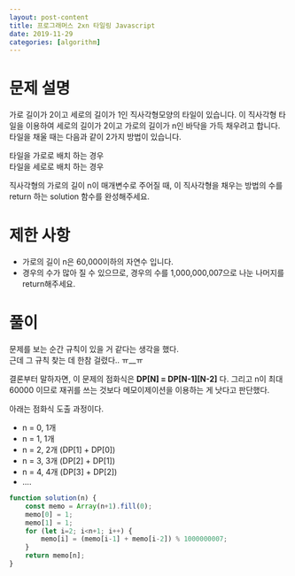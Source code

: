 ```yaml
---
layout: post-content
title: 프로그래머스 2xn 타일링 Javascript
date: 2019-11-29
categories: [algorithm]
---
```


# 문제 설명

가로 길이가 2이고 세로의 길이가 1인 직사각형모양의 타일이 있습니다. 이 직사각형 타일을 이용하여 세로의 길이가 2이고 가로의 길이가 n인 바닥을 가득 채우려고 합니다. 타일을 채울 때는 다음과 같이 2가지 방법이 있습니다.

타일을 가로로 배치 하는 경우    
타일을 세로로 배치 하는 경우    

직사각형의 가로의 길이 n이 매개변수로 주어질 때, 이 직사각형을 채우는 방법의 수를 return 하는 solution 함수를 완성해주세요.

# 제한 사항

* 가로의 길이 n은 60,000이하의 자연수 입니다.
* 경우의 수가 많아 질 수 있으므로, 경우의 수를 1,000,000,007으로 나눈 나머지를 return해주세요.

# 풀이

문제를 보는 순간 규칙이 있을 거 같다는 생각을 했다.    
근데 그 규칙 찾는 데 한참 걸렸다.. ㅠ__ㅠ    

결론부터 말하자면, 이 문제의 점화식은 **DP[N] = DP[N-1][N-2]** 다. 그리고 n이 최대 60000 이므로 재귀를 쓰는 것보다 메모이제이션을 이용하는 게 낫다고 판단했다.   

아래는 점화식 도출 과정이다.

* n = 0, 1개
* n = 1, 1개
* n = 2, 2개 (DP[1] + DP[0])
* n = 3, 3개 (DP[2] + DP[1])
* n = 4, 4개 (DP[3] + DP[2])
* ....

```javascript
function solution(n) {
    const memo = Array(n+1).fill(0);
    memo[0] = 1;
    memo[1] = 1;
    for (let i=2; i<n+1; i++) {
        memo[i] = (memo[i-1] + memo[i-2]) % 1000000007;
    }
    return memo[n];    
}
```